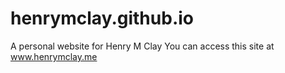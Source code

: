 # henrymclay.github.io
A personal website for Henry M Clay
You can access this site at www.henrymclay.me
